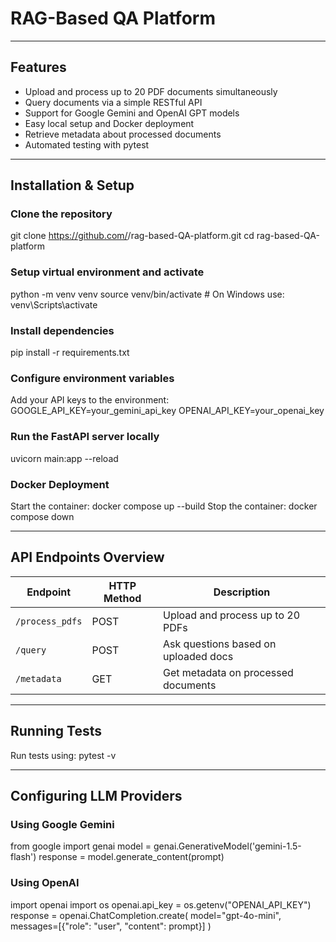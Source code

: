# RAG-Based QA Platform
---
## Features
- Upload and process up to 20 PDF documents simultaneously
- Query documents via a simple RESTful API
- Support for Google Gemini and OpenAI GPT models
- Easy local setup and Docker deployment
- Retrieve metadata about processed documents
- Automated testing with pytest
---
## Installation & Setup
### Clone the repository
git clone https://github.com/<Neelesh018>/rag-based-QA-platform.git
cd rag-based-QA-platform
### Setup virtual environment and activate
python -m venv venv
source venv/bin/activate # On Windows use: venv\Scripts\activate
### Install dependencies
pip install -r requirements.txt
### Configure environment variables
Add your API keys to the environment:
GOOGLE_API_KEY=your_gemini_api_key
OPENAI_API_KEY=your_openai_key
### Run the FastAPI server locally
uvicorn main:app --reload
### Docker Deployment
Start the container:
docker compose up --build
Stop the container:
docker compose down

---
## API Endpoints Overview
| Endpoint | HTTP Method | Description |
|----------------|-------------|-----------------------------------|
| `/process_pdfs`| POST | Upload and process up to 20 PDFs |
| `/query` | POST | Ask questions based on uploaded docs |
| `/metadata` | GET | Get metadata on processed documents |
---
## Running Tests
Run tests using: pytest -v

---
## Configuring LLM Providers
### Using Google Gemini
from google import genai
model = genai.GenerativeModel('gemini-1.5-flash')
response = model.generate_content(prompt)
### Using OpenAI
import openai
import os
openai.api_key = os.getenv("OPENAI_API_KEY")
response = openai.ChatCompletion.create(
model="gpt-4o-mini",
messages=[{"role": "user", "content": prompt}]
)

